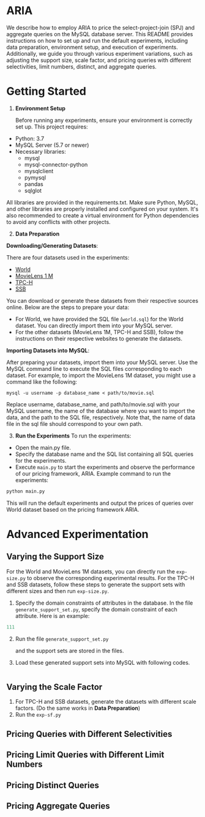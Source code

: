 # ARIA

We describe how to employ ARIA to price the select-project-join (SPJ) and aggregate queries on the MySQL database server.
This README provides instructions on how to set up and run the default experiments, including data preparation, environment setup, and execution of experiments. Additionally, we guide you through various experiment variations, such as adjusting the support size, scale factor, and pricing queries with different selectivities, limit numbers, distinct, and aggregate queries.

# Getting Started
1. **Environment Setup**

   Before running any experiments, ensure your environment is correctly set up. This project requires:
- Python: 3.7
- MySQL Server (5.7 or newer)
- Necessary libraries:
  - mysql
  - mysql-connector-python
  - mysqlclient
  - pymysql
  - pandas
  - sqlglot
  
All libraries are provided in the requirements.txt.
Make sure Python, MySQL, and other libraries are properly installed and configured on your system. It's also recommended to create a virtual environment for Python dependencies to avoid any conflicts with other projects.

2. **Data Preparation**

**Downloading/Generating Datasets**:

There are four datasets used in the experiments:
- [World](https://dev.mysql.com/doc/world-setup/en/)
- [MovieLens 1 M](https://grouplens.org/datasets/movielens/1m/)
- [TPC-H](https://www.tpc.org/tpc_documents_current_versions/current_specifications5.asp)
- [SSB](https://github.com/eyalroz/ssb-dbgen)

You can download or generate these datasets from their respective sources online. Below are the steps to prepare your data:
- For World, we have provided the SQL file (`world.sql`) for the World dataset. You can directly import them into your MySQL server.
- For the other datasets (MovieLens 1M, TPC-H and SSB), follow the instructions on their respective websites to generate the datasets.

**Importing Datasets into MySQL**:

After preparing your datasets, import them into your MySQL server. Use the MySQL command line to execute the SQL files corresponding to each dataset. For example, to import the MovieLens 1M dataset, you might use a command like the following:
```
mysql -u username -p database_name < path/to/movie.sql
```
Replace username, database_name, and path/to/movie.sql with your MySQL username, the name of the database where you want to import the data, and the path to the SQL file, respectively.
Note that, the name of data file in the sql file should correspond to your own path.

3. **Run the Experiments**
To run the experiments:

- Open the main.py file.
- Specify the database name and the SQL list containing all SQL queries for the experiments.
- Execute `main.py` to start the experiments and observe the performance of our pricing framework, ARIA.
Example command to run the experiments:
```bash
python main.py
```
This will run the default experiments and output the prices of queries over World dataset based on the pricing framework ARIA.

# Advanced Experimentation

## Varying the Support Size

For the World and MovieLens 1M datasets, you can directly run the `exp-size.py` to observe the corresponding experimental results.
For the TPC-H and SSB datasets, follow these steps to generate the support sets with different sizes and then run `exp-size.py`.
1. Specify the domain constraints of attributes in the database.
In the file `generate_support_set.py`, specify the domain constraint of each attribute.
Here is an example:
```python
111
```
2. Run the file `generate_support_set.py`

   and the support sets are stored in the files.

3. Load these generated support sets into MySQL with following codes.
```MySQL

```

## Varying the Scale Factor

1. For TPC-H and SSB datasets, generate the datasets with different scale factors. (Do the same works in **Data Preparation**)
2. Run the `exp-sf.py`


## Pricing Queries with Different Selectivities

## Pricing Limit Queries with Different Limit Numbers

## Pricing Distinct Queries

## Pricing Aggregate Queries


